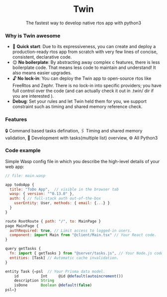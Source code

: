 <h1 align=center>
    Twin
</h1>

<p align=center>
    The fastest way to develop native rtos app with python3
</p>

### Why is Twin awesome
- 🚀 **Quick start**: Due to its expressiveness, you can create and deploy a production-ready rtos app from scratch with very few lines of concise, consistent, declarative code.
- 😌 **No boilerplate**: By abstracting away complex c features, there is less boilerplate code. That means less code to maintain and understand! It also means easier upgrades.
- 🔓 **No lock-in**: You can deploy the Twin app to open-source rtos like FreeRtos and Zephr. There is no lock-in into specific providers; you have full control over the code (and can actually check it out in .twin/ dir if you are interested ).
-    **Debug**: Set your rules and let Twin held them for you, we support constraint such as timing and shared memory reference check.

### Features
 🔒 Command based tasks defination, 🖇️ Timing and shared memory validation, 🚀 Development with tasks(multiple list) overview, ⚙ ️All Python3

### Code example
Simple Wasp config file in which you describe the high-level details of your web app:
```js
// file: main.wasp

app todoApp {
  title: "ToDo App",  // visible in the browser tab
  wasp: { version: "^0.13.0" },
  auth: { // full-stack auth out-of-the-box
    userEntity: User, methods: { email: {...} }
  }
}

route RootRoute { path: "/", to: MainPage }
page MainPage {
  authRequired: true, // Limit access to logged-in users.
  component: import Main from "@client/Main.tsx" // Your React code.
}

query getTasks {
  fn: import { getTasks } from "@server/tasks.js", // Your Node.js code.
  entities: [Task] // Automatic cache invalidation.
}

entity Task {=psl  // Your Prisma data model.
    id          Int     @id @default(autoincrement())
    description String
    isDone      Boolean @default(false)
psl=}
```
